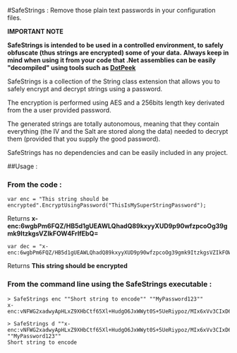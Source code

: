 #SafeStrings : Remove those plain text passwords in your configuration files.

**IMPORTANT NOTE**

**SafeStrings is intended to be used in a controlled environment, to safely obfuscate (thus strings are encrypted) some of your data.**
**Always keep in mind when using it from your code that .Net assemblies can be easily "decompiled" using tools such as [DotPeek](https://www.jetbrains.com/decompiler/)**

SafeStrings is a collection of the String class extension that allows you to safely encrypt and decrypt strings using a password.

The encryption is performed using AES and a 256bits length key derivated from the a user provided password.

The generated strings are totally autonomous, meaning that they contain everything (the IV and the Salt are stored along the data) needed to decrypt them (provided that you supply the good password).

SafeStrings has no dependencies and can be easily included in any project.

##Usage :
### From the code :
```
var enc = "This string should be encrypted".EncryptUsingPassword("ThisIsMySuperStringPassword");
```
Returns **x-enc:6wgbPm6FQZ/HB5d1gUEAWLQhadQ89kxyyXUD9p90wfzpcoOg39gmk9ItzkgsVZIkFOW4FrlfEbQ=**

```
var dec = "x-enc:6wgbPm6FQZ/HB5d1gUEAWLQhadQ89kxyyXUD9p90wfzpcoOg39gmk9ItzkgsVZIkFOW4FrlfEbQ=".DecryptUsingPassword("ThisIsMySuperStringPassword");
```
Returns **This string should be encrypted**

### From the command line using the SafeStrings executable :
```
> SafeStrings enc ""Short string to encode"" ""MyPassword123""
x-enc:vNFWG2xadwyApHLxZ9XHbCtf65Xl+HudgO6JxWWyt0S+5UeRiypoz/MIx6xVv3CIxD6cAjWlo6E=                                                                              

> SafeStrings d ""x-enc:vNFWG2xadwyApHLxZ9XHbCtf65Xl+HudgO6JxWWyt0S+5UeRiypoz/MIx6xVv3CIxD6cAjWlo6E="" ""MyPassword123""
Short string to encode
```
